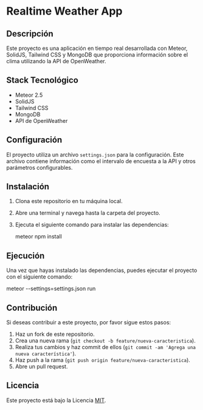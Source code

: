 # Realtime Weather App

## Descripción
Este proyecto es una aplicación en tiempo real desarrollada con Meteor, SolidJS, Tailwind CSS y MongoDB que proporciona información sobre el clima utilizando la API de OpenWeather.

## Stack Tecnológico
- Meteor 2.5
- SolidJS
- Tailwind CSS
- MongoDB
- API de OpenWeather

## Configuración
El proyecto utiliza un archivo `settings.json` para la configuración. Este archivo contiene información como el intervalo de encuesta a la API y otros parámetros configurables.

## Instalación
1. Clona este repositorio en tu máquina local.
2. Abre una terminal y navega hasta la carpeta del proyecto.
3. Ejecuta el siguiente comando para instalar las dependencias:
   
   meteor npm install

## Ejecución
Una vez que hayas instalado las dependencias, puedes ejecutar el proyecto con el siguiente comando:

meteor --settings=settings.json run

## Contribución
Si deseas contribuir a este proyecto, por favor sigue estos pasos:
1. Haz un fork de este repositorio.
2. Crea una nueva rama (`git checkout -b feature/nueva-caracteristica`).
3. Realiza tus cambios y haz commit de ellos (`git commit -am 'Agrega una nueva característica'`).
4. Haz push a la rama (`git push origin feature/nueva-caracteristica`).
5. Abre un pull request.

## Licencia
Este proyecto está bajo la Licencia [MIT](https://opensource.org/licenses/MIT).
